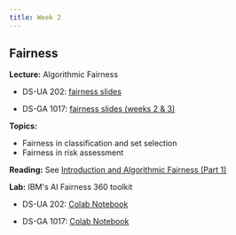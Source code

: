 ```yaml
---
title: Week 2
---
```


## Fairness

**Lecture:** Algorithmic Fairness

* DS-UA 202: [fairness slides]()
<!-- (../../../assets/2_fairness_202.pdf) -->
* DS-GA 1017: [fairness slides (weeks 2 & 3)]()
<!-- (../../../assets/2_3_Fairness_1017.pdf) -->

**Topics:**

* Fairness in classification and set selection
* Fairness in risk assessment

**Reading:** See [Introduction and Algorithmic Fairness (Part 1)]()
<!-- (../../../assets/fairness_reader_weeks1&2.pdf) -->

**Lab:** IBM's AI Fairness 360 toolkit

* DS-UA 202: [Colab Notebook]()
<!-- (https://colab.research.google.com/drive/1kGSYlt7FMYX_dxYGRUxedwhT4-hOIFef?usp=sharing) -->
* DS-GA 1017: [Colab Notebook]()
<!-- (https://drive.google.com/file/d/1tEjVTS012N3IWD5rlRYswmcc0Wc9UIr_/view?usp=sharing) -->
